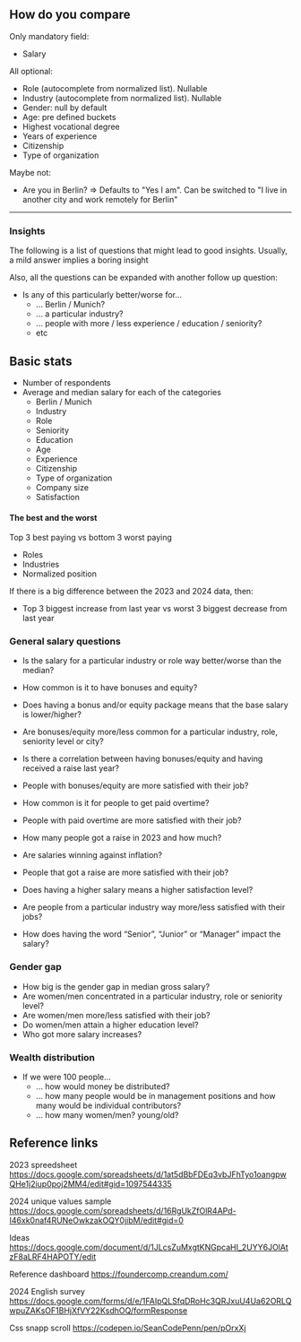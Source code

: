 ## How do you compare

Only mandatory field:

- Salary

All optional:

- Role (autocomplete from normalized list). Nullable
- Industry (autocomplete from normalized list). Nullable
- Gender: null by default
- Age: pre defined buckets
- Highest vocational degree
- Years of experience
- Citizenship
- Type of organization

Maybe not:

- Are you in Berlin? => Defaults to "Yes I am". Can be switched to "I live in another city and work remotely for Berlin"

---

### Insights

The following is a list of questions that might lead to good insights. Usually, a mild answer implies a boring insight

Also, all the questions can be expanded with another follow up question:

- Is any of this particularly better/worse for...
  - ... Berlin / Munich?
  - ... a particular industry?
  - ... people with more / less experience / education / seniority?
  - etc

## Basic stats

- Number of respondents
- Average and median salary for each of the categories
  - Berlin / Munich
  - Industry
  - Role
  - Seniority
  - Education
  - Age
  - Experience
  - Citizenship
  - Type of organization
  - Company size
  - Satisfaction

#### The best and the worst

Top 3 best paying vs bottom 3 worst paying

- Roles
- Industries
- Normalized position

If there is a big difference between the 2023 and 2024 data, then:

- Top 3 biggest increase from last year vs worst 3 biggest decrease from last year

### General salary questions

- Is the salary for a particular industry or role way better/worse than the median?

- How common is it to have bonuses and equity?
- Does having a bonus and/or equity package means that the base salary is lower/higher?
- Are bonuses/equity more/less common for a particular industry, role, seniority level or city?
- Is there a correlation between having bonuses/equity and having received a raise last year?
- People with bonuses/equity are more satisfied with their job?

- How common is it for people to get paid overtime?
- People with paid overtime are more satisfied with their job?

- How many people got a raise in 2023 and how much?
- Are salaries winning against inflation?
- People that got a raise are more satisfied with their job?

- Does having a higher salary means a higher satisfaction level?
- Are people from a particular industry way more/less satisfied with their jobs?

- How does having the word “Senior”, “Junior” or “Manager” impact the salary?

### Gender gap

- How big is the gender gap in median gross salary?
- Are women/men concentrated in a particular industry, role or seniority level?
- Are women/men more/less satisfied with their job?
- Do women/men attain a higher education level?
- Who got more salary increases?

### Wealth distribution

- If we were 100 people...
  - ... how would money be distributed?
  - ... how many people would be in management positions and how many would be individual contributors?
  - ... how many women/men? young/old?

## Reference links

2023 spreedsheet https://docs.google.com/spreadsheets/d/1at5dBbFDEq3vbJFhTyo1oangpwQHe1j2iup0poj2MM4/edit#gid=1097544335

2024 unique values sample https://docs.google.com/spreadsheets/d/16RgUkZfOlR4APd-I46xk0naf4RUNeOwkzakOQY0jibM/edit#gid=0

Ideas https://docs.google.com/document/d/1JLcsZuMxgtKNGpcaHI_2UYY6JOlAtzF8aLRF4HAPOTY/edit

Reference dashboard https://foundercomp.creandum.com/

2024 English survey https://docs.google.com/forms/d/e/1FAIpQLSfqDRoHc3QRJxuU4Ua62ORLQwpuZAKsOF1BHjXfVY22KsdhOQ/formResponse

Css snapp scroll https://codepen.io/SeanCodePenn/pen/pOrxXj
